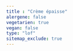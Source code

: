 ```yaml
---
title : "Crème épaisse"
alergene: false
vegetarien: true
vegan: false
type: "lof"
sitemap_exclude: true
--- 
```

